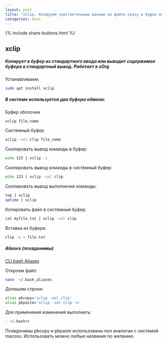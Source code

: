 ```yaml
---
layout: post
title: "xClip. Копируем чувствительные данные из файла сразу в буфер обмена"
categories: misc
---
```


{% include share-buttons.html %}

## xclip
##### Копирует в буфер из стандартного ввода или выводит содержимое буфера в стандартный вывод. Работает в xOrg


Устанавливаем:

```bash
sudo apt install xclip
```


##### В системе используется два буфера обмена:
Буфер оболочки

```bash
xclip file_name
```

Системный буфер

```bash
xclip -sel clip file_name
```


Скопировать вывод команды в буфер:

```bash
echo 123 | xclip -i
```


Скопировать вывод команды в системный буфер:

```bash
echo 123 | xclip -sel clip
```


Скопировать вывод выполнения команды: 

```bash
top | xclip
uptime | xclip
```


Копировать файл в системный буфер:

```bash
cat myfile.txt | xclip -sel clip
```


Вставка из буфера:

```bash
clip -o > file.txt
```


##### Aliases (псевдонимы)
[CLI bash Aliases]()

Откроем файл:

```bash
nano  ~/.bash_aliases
```


Допишем строки:

```bash
alias pbcopy='xclip -sel clip'
alias pbpaste='xclip -sel clip -o'
```


Для применения изменений выполнить:

```bash
. ~/.bashrc
```


Псевдонимы pbcopy и pbpaste использованы пол аналогии с системой macosx. Использовать можно любые названия по желанию.

